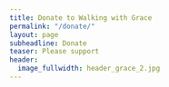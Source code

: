 ```yaml
---
title: Donate to Walking with Grace
permalink: "/donate/"
layout: page
subheadline: Donate
teaser: Please support
header:
  image_fullwidth: header_grace_2.jpg
---
```


<div id="donation-widget-content"></div>
<link href="http://www.goldengiving.com/css/donation-widget.css" rel="stylesheet" type="text/css">
<script type="text/javascript" src="http://www.goldengiving.com/widgets/donation-widget-js/walking-with-grace"></script>